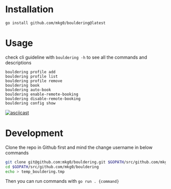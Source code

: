#

# Installation

```
go install github.com/mkg0/bouldering@latest
```

# Usage

check cli guideline with `bouldering -h` to see all the commands and descriptions

```
bouldering profile add
bouldering profile list
bouldering profile remove
bouldering book
bouldering auto-book
bouldering enable-remote-booking
bouldering disable-remote-booking
bouldering config show
```

[![asciicast](https://asciinema.org/a/HuQxtB0RHvBM5GFjk2UKXuuzd.svg)](https://asciinema.org/a/HuQxtB0RHvBM5GFjk2UKXuuzd)

# Development

Clone the repo in Github first and mind the change username in below commands

```sh
git clone git@github.com:mkg0/bouldering.git $GOPATH/src/github.com/mkg0/bouldering
cd $GOPATH/src/github.com/mkg0/bouldering
echo > temp_bouldering.tmp
```

Then you can run commands with `go run . {command}`